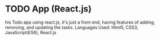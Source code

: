 # TODO App (React.js)
 his Todo app using react.js, it's just a front end, having features of adding, removing, and updating the tasks. Languages Used: Html5, CSS3, JavaScript(ES6), React.js

